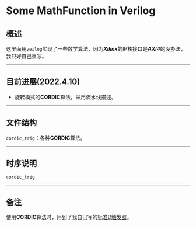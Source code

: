 # Some MathFunction in Verilog
## 概述  
这里面用`veilog`实现了一些数学算法，因为***Xilinx***的IP核接口是***AXI4***的没办法，我只好自己重写。  

---

## 目前进展(2022.4.10)
- 旋转模式的**CORDIC**算法，采用流水线描述。  
  
---
  
## 文件结构
`cordic_trig`：各种**CORDIC**算法。  

---

## 时序说明
`cordic_trig`

---

## 备注
使用**CORDIC**算法时，用到了我自己写的[标准D触发器](https://github.com/WeChatTeam/StandardDFF.git)。